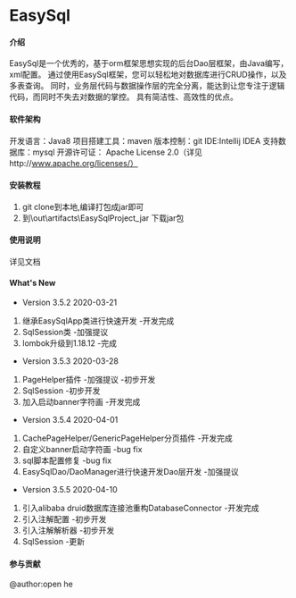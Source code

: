 # EasySql

#### 介绍 
EasySql是一个优秀的，基于orm框架思想实现的后台Dao层框架，由Java编写，xml配置。
通过使用EasySql框架，您可以轻松地对数据库进行CRUD操作，以及多表查询。
同时，业务层代码与数据操作层的完全分离，能达到让您专注于逻辑代码，而同时不失去对数据的掌控。
具有简洁性、高效性的优点。




#### 软件架构
开发语言：Java8
项目搭建工具：maven
版本控制：git
IDE:Intellij IDEA
支持数据库：mysql
开源许可证： Apache License 2.0（详见http://www.apache.org/licenses/）

#### 安装教程

1. git clone到本地,编译打包成jar即可
2. 到\out\artifacts\EasySqlProject_jar 下载jar包

#### 使用说明
详见文档

#### What's New
* Version 3.5.2 2020-03-21
1. 继承EasySqlApp类进行快速开发 -开发完成
2. SqlSession类 -加强提议
3. lombok升级到1.18.12 -完成
* Version 3.5.3 2020-03-28
1. PageHelper插件 -加强提议 -初步开发
2. SqlSession -初步开发
3. 加入启动banner字符画 -开发完成
* Version 3.5.4 2020-04-01
1. CachePageHelper/GenericPageHelper分页插件 -开发完成
2. 自定义banner启动字符画 -bug fix
3. sql脚本配置修复 -bug fix
4. EasySqlDao/DaoManager进行快速开发Dao层开发 -加强提议
* Version 3.5.5 2020-04-10
1. 引入alibaba druid数据库连接池重构DatabaseConnector -开发完成
2. 引入注解配置 -初步开发
3. 引入注解解析器 -初步开发
4. SqlSession -更新


#### 参与贡献
@author:open he

